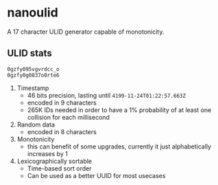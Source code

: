 # nanoulid

A 17 character ULID generator capable of monotonicity.

## ULID stats

```text
0gzfy095vgvrdcc_o
0gzfy0g0837o0rte6
```

1. Timestamp
   - 46 bits precision, lasting until `4199-11-24T01:22:57.663Z`
   - encoded in 9 characters
   - 265K IDs needed in order to have a 1% probability of at least one collision for each millisecond
2. Random data
   - encoded in 8 characters
3. Monotonicity
   - this can benefit of some upgrades, currently it just alphabetically increases by 1
4. Lexicographically sortable
   - Time-based sort order
   - Can be used as a better UUID for most usecases
